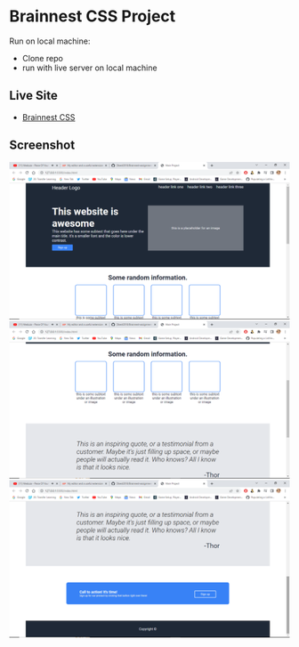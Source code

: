 # Brainnest CSS Project

Run on local machine:

- Clone repo
- run with live server on local machine

## Live Site

- [Brainnest CSS](https://dbest2018.github.io/Brainnest-assignment-two/)

## Screenshot

![Hero Section](./screenshot/herosection.png)
![Quote section](./screenshot/quotesection.png)
![Footer](./screenshot/cta_footer.png)